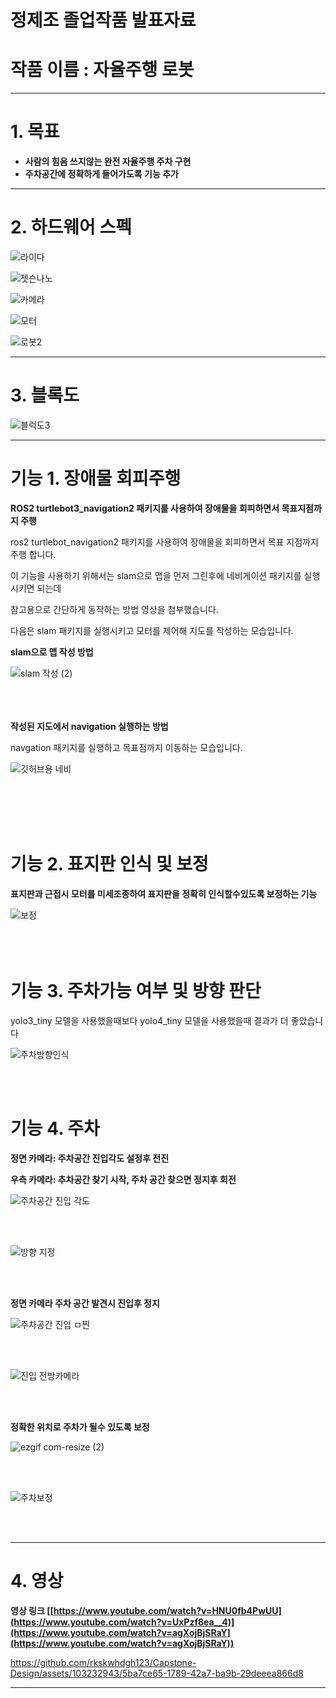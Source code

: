 
# 정제조 졸업작품 발표자료

# 작품 이름 : 자율주행 로봇
---
# 1. 목표
   
- **사람의 힘음 쓰지않는 완전 자율주행 주차 구현**
- **주차공간에 정확하게 들어가도록 기능 추가**

---

# 2. 하드웨어 스펙



![라이다](https://github.com/rkskwhdgh123/Capstone-Design/assets/103232943/17cec540-733f-42bb-9644-777c558631d0)


![젯슨나노](https://github.com/rkskwhdgh123/Capstone-Design/assets/103232943/7e5f32b2-6e00-406f-82c1-218a46cada32)


![카메라](https://github.com/rkskwhdgh123/Capstone-Design/assets/103232943/4e910fdf-d90a-4158-964f-ef67d1579447)


![모터](https://github.com/rkskwhdgh123/Capstone-Design/assets/103232943/c3478cad-337d-4889-b01c-fd41a2ef4474)



![로봇2](https://github.com/rkskwhdgh123/Capstone-Design/assets/103232943/ce549236-da47-495b-971e-38628a738e1a)




---


# 3. 블록도

![블럭도3](https://github.com/rkskwhdgh123/Capstone-Design/assets/103232943/e47a1da9-8750-4e44-a8fe-bb293e0b6892)



---

# 기능 1. 장애물 회피주행

**ROS2 turtlebot3_navigation2 패키지를 사용하여 장애물을 회피하면서 목표지점까지 주행**

ros2 turtlebot_navigation2 패키지를 사용하여 장애물을 회피하면서
목표 지점까지 주행 합니다.

이 기능을 사용하기 위해서는 slam으로 맵을 먼저 그린후에
네비게이션 패키지를 실행시키면 되는데


참고용으로 간단하게 동작하는 방법 영상을 첨부했습니다.

다음은 slam 패키지를 실행시키고 모터를 제어해 지도를 작성하는 모습입니다.




**slam으로 맵 작성 방법**

![slam 작성 (2)](https://github.com/rkskwhdgh123/Capstone-Design/assets/103232943/922246b8-f8ea-494f-9a0c-340dc67eacfb)
</br>
</br>
</br>
</br>

**작성된 지도에서 navigation 실행하는 방법**

navgation 패키지를 실행하고 목표점까지 이동하는 모습입니다.

![깃허브용 네비](https://github.com/rkskwhdgh123/Capstone-Design/assets/103232943/7027a9c9-efe7-40c8-823e-092828430481)

</br>
</br>
</br>
</br>

# 기능 2. 표지판 인식 및 보정

**표지판과 근접시 모터를 미세조종하여 표지판을 정확히 인식할수있도록 보정하는 기능**


![보정](https://github.com/rkskwhdgh123/Capstone-Design/assets/103232943/f3a65836-ed71-4219-bb6a-778a63824bfc)
</br>
</br>
</br>
</br>



# 기능 3. 주차가능 여부 및 방향 판단

yolo3_tiny 모델을 사용했을때보다 yolo4_tiny 모델을 사용했을때 결과가 더 좋았습니다


![주차방향인식](https://github.com/rkskwhdgh123/Capstone-Design/assets/103232943/bdda9841-416d-4f15-9b2b-54b7e179c2cd)

</br>
</br>



# 기능 4. 주차 

**정면 카메라: 주차공간 진입각도 설정후 전진**


**우측 카메라: 추차공간 찾기 시작, 주차 공간 찾으면 정지후 회전**

![주차공간 진입 각도](https://github.com/rkskwhdgh123/Capstone-Design/assets/103232943/932f4506-4fdc-4713-859f-febbf531f770)    

</br>
</br>

![방향 지정](https://github.com/rkskwhdgh123/Capstone-Design/assets/103232943/f3f15da8-3e1c-425d-b305-1ced1efb3be8)


</br>
</br>

**정면 카메라 주차 공간 발견시 진입후 정지**


![주차공간 진입 ㅁ찐](https://github.com/rkskwhdgh123/Capstone-Design/assets/103232943/99ef8145-a8c3-4776-b7e7-4872bddabbb4)    


  
</br>
</br>

![진입 전방카메라](https://github.com/rkskwhdgh123/Capstone-Design/assets/103232943/5fa8ef74-9540-44f2-a7b0-fcb7bfcebd00)


</br>
</br>

**정확한 위치로 주차가 될수 있도록 보정**



![ezgif com-resize (2)](https://github.com/rkskwhdgh123/Capstone-Design/assets/103232943/79abd75a-70b2-404e-92d7-9efe1902350e)

</br>
</br>

![주차보정](https://github.com/rkskwhdgh123/Capstone-Design/assets/103232943/46852f51-8705-4441-a3f5-70a425d7295c)


</br>
</br>

---

# 4. 영상


**영상 링크 [[https://www.youtube.com/watch?v=HNU0fb4PwUU](https://www.youtube.com/watch?v=UxPzf8ea__4)](https://www.youtube.com/watch?v=agXojBjSRaY](https://www.youtube.com/watch?v=agXojBjSRaY))**




https://github.com/rkskwhdgh123/Capstone-Design/assets/103232943/5ba7ce65-1789-42a7-ba9b-29deeea866d8







---
